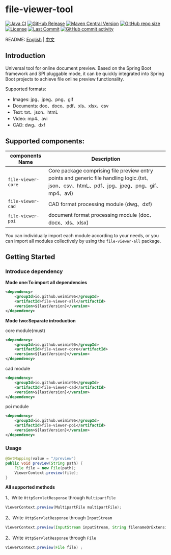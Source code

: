 # file-viewer-tool

[![Java CI](https://github.com/weimin96/file-viewer-tool/actions/workflows/ci.yml/badge.svg)](https://github.com/weimin96/file-viewer-tool/actions/workflows/ci.yml)
[![GitHub Release](https://img.shields.io/github/v/release/weimin96/file-viewer-tool)](https://github.com/weimin96/file-viewer-tool/releases/)
[![Maven Central Version](https://img.shields.io/maven-central/v/weimin96/file-viewer-tool)](https://repo1.maven.org/maven2/io/github/weimin96/file-viewer-all/)
[![GitHub repo size](https://img.shields.io/github/repo-size/weimin96/file-viewer-tool)](https://github.com/weimin96/file-viewer-tool/releases/)
[![License](https://img.shields.io/:license-apache-brightgreen.svg)](https://www.apache.org/licenses/LICENSE-2.0.html)
[![Last Commit](https://img.shields.io/github/last-commit/weimin96/file-viewer-tool.svg)](https://github.com/weimin96/file-viewer-tool)
[![GitHub commit activity](https://img.shields.io/github/commit-activity/m/weimin96/file-viewer-tool.svg)](https://github.com/weimin96/file-viewer-tool)

README: [English](README.md) | [中文](README-zh-CN.md)

## Introduction

Universal tool for online document preview. Based on the Spring Boot framework and SPI pluggable mode, it can be quickly integrated into Spring Boot projects to achieve file online preview functionality.

Supported formats:

* Images: jpg、jpeg、png、gif
* Documents: doc、docx、pdf、xls、xlsx、csv
* Text: txt、json、htmL
* Video: mp4、avi
* CAD: dwg、dxf

## Supported components:

| components Name    | Description                                                                                                  |
|--------------------|--------------------------------------------------------------------------------------------------------------|
| `file-viewer-core` | Core package comprising file preview entry points and generic file handling logic.(txt、json、csv、htmL、pdf、jpg、jpeg、png、gif、mp4、avi) |
| `file-viewer-cad`  | CAD format processing module (dwg、dxf)                                                                       |
| `file-viewer-poi`  | document format processing module (doc、docx、xls、xlsx)                                                        

You can individually import each module according to your needs, or you can import all modules collectively by using the `file-viewer-all` package.

## Getting Started

### Introduce dependency

**Mode one:To import all dependencies**

```xml
<dependency>
    <groupId>io.github.weimin96</groupId>
    <artifactId>file-viewer-all</artifactId>
    <version>${lastVersion}</version>
</dependency>
```

**Mode two:Separate introduction**

core module(must)
```xml
<dependency>
    <groupId>io.github.weimin96</groupId>
    <artifactId>file-viewer-core</artifactId>
    <version>${lastVersion}</version>
</dependency>
```

cad module
```xml
<dependency>
    <groupId>io.github.weimin96</groupId>
    <artifactId>file-viewer-cad</artifactId>
    <version>${lastVersion}</version>
</dependency>
```

poi module
```xml
<dependency>
    <groupId>io.github.weimin96</groupId>
    <artifactId>file-viewer-poi</artifactId>
    <version>${lastVersion}</version>
</dependency>
```

### Usage

```java
@GetMapping(value = "/preview")
public void preview(String path) {
    File file = new File(path);
    ViewerContext.preview(file);
}
```

**All supported methods**

1、Write `HttpServletResponse` through `MultipartFile`
```java
ViewerContext.preview(MultipartFile multipartFile);
```

2、Write `HttpServletResponse` through `InputStream`
```java
ViewerContext.preview(InputStream inputStream, String filenameOrExtension);
```

2、Write `HttpServletResponse` through `File`
```java
ViewerContext.preview(File file) ;
```
